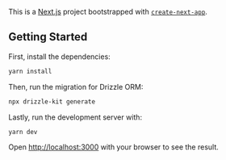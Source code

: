 This is a [Next.js](https://nextjs.org/) project bootstrapped with [`create-next-app`](https://github.com/vercel/next.js/tree/canary/packages/create-next-app).

## Getting Started

First, install the dependencies:

```bash
yarn install
```
Then, run the migration for Drizzle ORM:

```bash
npx drizzle-kit generate
```
Lastly, run the development server with:

```bash
yarn dev
```

Open [http://localhost:3000](http://localhost:3000) with your browser to see the result.
